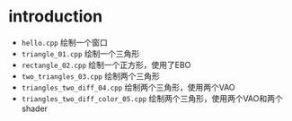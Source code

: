 # introduction

- `hello.cpp` 绘制一个窗口
- `triangle_01.cpp` 绘制一个三角形
- `rectangle_02.cpp` 绘制一个正方形，使用了EBO
- `two_triangles_03.cpp` 绘制两个三角形
- `triangles_two_diff_04.cpp` 绘制两个三角形，使用两个VAO
- `triangles_two_diff_color_05.cpp` 绘制两个三角形，使用两个VAO和两个shader